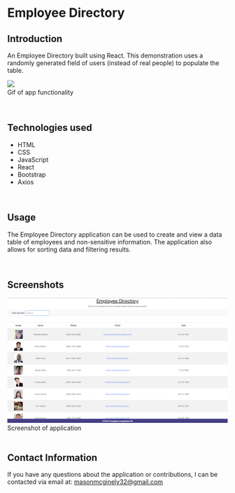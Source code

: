 # Employee Directory

## Introduction
An Employee Directory built using React. This demonstration uses a randomly generated field of users (instead of real people) to populate the table.
<br/>

![](public/assets/directory.gif)
<br/>
Gif of app functionality

<br/>

## Technologies used
* HTML
* CSS
* JavaScript
* React
* Bootstrap
* Axios

<br/>

## Usage
The Employee Directory application can be used to create and view a data table of employees and non-sensitive information. The application also allows for sorting data and filtering results.

<br/>

## Screenshots

![](public/assets/directoryscreen.png)
<br/>
Screenshot of application
<br/>
<br/>

## Contact Information
If you have any questions about the application or contributions, I can be contacted via email at: <masonmcginely32@gmail.com>
<br/>
